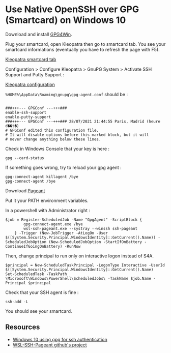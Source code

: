 # Use Native OpenSSH over GPG (Smartcard) on Windows 10

Download and install [GPG4Win](https://www.gpg4win.org/).

Plug your smartcard, open Kleopatra then go to smartcard tab. You see your smartcard informations (eventually you have to refresh the page with F5).

[Kleopatra smartcard tab](assets/kleopatra_smartcard_tab.png)

Configuration > Configure Kleopatra > GnuPG System > Activate SSH Support and Putty Support :

[Kleopatra configuration](assets/kleopatra_smartcard_tab.png)

``%HOME%\AppData\Roaming\gnupg\gpg-agent.conf`` should be :
```

###+++--- GPGConf ---+++###
enable-ssh-support
enable-putty-support
###+++--- GPGConf ---+++### 28/07/2021 21:44:55 Paris, Madrid (heure d��t�)
# GPGConf edited this configuration file.
# It will disable options before this marked block, but it will
# never change anything below these lines.
```

Check in Windows Console that your key is here :
```
gpg --card-status
```

If something goes wrong, try to reload your gpg agent :
```
gpg-connect-agent killagent /bye
gpg-connect-agent /bye
```

Download [Pageant](https://github.com/benpye/wsl-ssh-pageant)

Put it your PATH environment variables.

In a powershell with Administrator right :
```
$job = Register-ScheduledJob -Name "GpgAgent" -ScriptBlock { 
		gpg-connect-agent.exe /bye 
		wsl-ssh-pageant.exe --systray --winssh ssh-pageant
	} -Trigger (New-JobTrigger -AtLogOn -User $([System.Security.Principal.WindowsIdentity]::GetCurrent().Name)) -ScheduledJobOption (New-ScheduledJobOption -StartIfOnBattery -ContinueIfGoingOnBattery) -RunNow
```

Then, change principal to run only on interactive logon instead of S4A.
```
$principal = New-ScheduledTaskPrincipal -LogonType Interactive -UserId $([System.Security.Principal.WindowsIdentity]::GetCurrent().Name)
Set-ScheduledTask -TaskPath \Microsoft\Windows\PowerShell\ScheduledJobs\ -TaskName $job.Name -Principal $principal
```

Check that your SSH agent is fine :
```
ssh-add -L
```

You should see your smartcard.

## Resources

  * [Windows 10 using gpg for ssh authentication](https://www.kaylyn.ink/journal/windows-10-using-gpg-for-ssh-authentication.-win32-openssh-edition./)
  * [WSL-SSH-Pageant github's project](https://github.com/benpye/wsl-ssh-pageant)